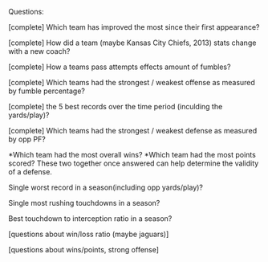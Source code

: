 Questions:

[complete] Which team has improved the most since their first appearance?

[complete] How did a team (maybe Kansas City Chiefs, 2013) stats change with a new coach?

[complete] How a teams pass attempts effects amount of fumbles?

[complete] Which teams had the strongest / weakest offense as measured by fumble percentage?

[complete] the 5 best records over the time period (inculding the yards/play)?

[complete] Which teams had the strongest / weakest defense as measured by opp PF?

*Which team had the most overall wins?
*Which team had the most points scored?
                                        These two together once answered can help determine the                                            validity of a defense.

Single worst record in a season(including opp yards/play)?

Single most rushing touchdowns in a season?

Best touchdown to interception ratio in a season?

[questions about win/loss ratio (maybe jaguars)]

[questions about wins/points, strong offense]
